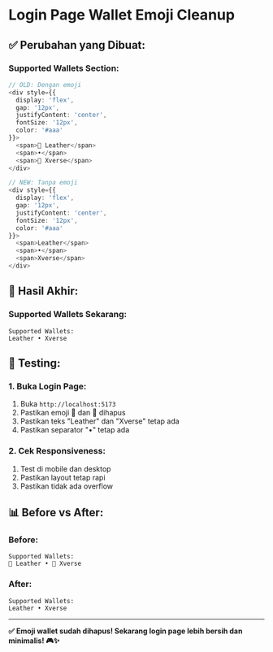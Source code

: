 # Login Page Wallet Emoji Cleanup

## ✅ **Perubahan yang Dibuat:**

### **Supported Wallets Section:**
```typescript
// OLD: Dengan emoji
<div style={{
  display: 'flex',
  gap: '12px',
  justifyContent: 'center',
  fontSize: '12px',
  color: '#aaa'
}}>
  <span>🦊 Leather</span>
  <span>•</span>
  <span>🔷 Xverse</span>
</div>

// NEW: Tanpa emoji
<div style={{
  display: 'flex',
  gap: '12px',
  justifyContent: 'center',
  fontSize: '12px',
  color: '#aaa'
}}>
  <span>Leather</span>
  <span>•</span>
  <span>Xverse</span>
</div>
```

## 🎯 **Hasil Akhir:**

### **Supported Wallets Sekarang:**
```
Supported Wallets:
Leather • Xverse
```

## 🧪 **Testing:**

### **1. Buka Login Page:**
1. Buka `http://localhost:5173`
2. Pastikan emoji 🦊 dan 🔷 dihapus
3. Pastikan teks "Leather" dan "Xverse" tetap ada
4. Pastikan separator "•" tetap ada

### **2. Cek Responsiveness:**
1. Test di mobile dan desktop
2. Pastikan layout tetap rapi
3. Pastikan tidak ada overflow

## 📊 **Before vs After:**

### **Before:**
```
Supported Wallets:
🦊 Leather • 🔷 Xverse
```

### **After:**
```
Supported Wallets:
Leather • Xverse
```

---

**✅ Emoji wallet sudah dihapus! Sekarang login page lebih bersih dan minimalis! 🎮✨**

